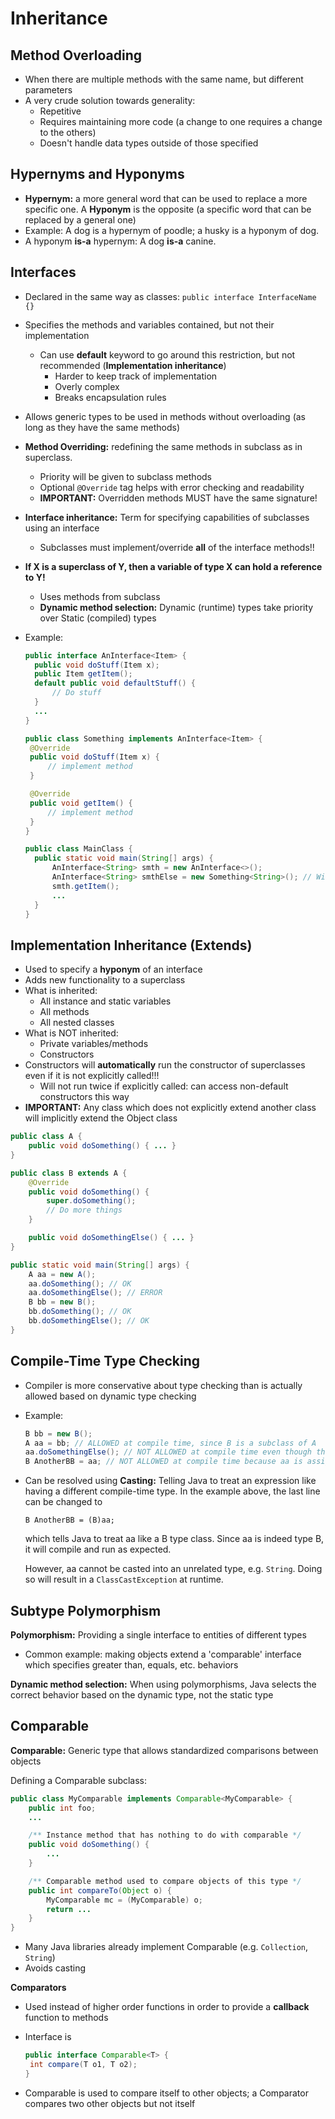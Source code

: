 # Inheritance

## Method Overloading

* When there are multiple methods with the same name, but different parameters
* A very crude solution towards generality:
  * Repetitive
  * Requires maintaining more code \(a change to one requires a change to the others\)
  * Doesn't handle data types outside of those specified

## Hypernyms and Hyponyms

* **Hypernym:** a more general word that can be used to replace a more specific one. A **Hyponym** is the opposite \(a specific word that can be replaced by a general one\)
* Example: A dog is a hypernym of poodle; a husky is a hyponym of dog. 
* A hyponym **is-a** hypernym: A dog **is-a** canine.

## Interfaces

* Declared in the same way as classes: `public interface InterfaceName {}`
* Specifies the methods and variables contained, but not their implementation 
  * Can use **default** keyword to go around this restriction, but not recommended \(**Implementation inheritance**\)
    * Harder to keep track of implementation
    * Overly complex
    * Breaks encapsulation rules
* Allows generic types to be used in methods without overloading \(as long as they have the same methods\)
* **Method Overriding:** redefining the same methods in subclass as in superclass.
  * Priority will be given to subclass methods
  * Optional `@Override` tag helps with error checking and readability
  * **IMPORTANT:** Overridden methods MUST have the same signature!
* **Interface inheritance:** Term for specifying capabilities of subclasses using an interface
  * Subclasses must implement/override **all** of the interface methods!!
* **If X is a superclass of Y, then a variable of type X can hold a reference to Y!**
  * Uses methods from subclass
  * **Dynamic method selection:** Dynamic \(runtime\) types take priority over Static \(compiled\) types
* Example:

  ```java
  public interface AnInterface<Item> {
    public void doStuff(Item x);
    public Item getItem();
    default public void defaultStuff() {
        // Do stuff
    }
    ...
  }

  public class Something implements AnInterface<Item> {
   @Override
   public void doStuff(Item x) {
       // implement method
   }

   @Override
   public void getItem() {
       // implement method
   }
  }

  public class MainClass {
    public static void main(String[] args) {
        AnInterface<String> smth = new AnInterface<>();
        AnInterface<String> smthElse = new Something<String>(); // Will not error!
        smth.getItem();
        ...
    }
  }
  ```

## Implementation Inheritance \(Extends\)

* Used to specify a **hyponym** of an interface
* Adds new functionality to a superclass
* What is inherited:
  * All instance and static variables
  * All methods
  * All nested classes
* What is NOT inherited:
  * Private variables/methods
  * Constructors
* Constructors will **automatically** run the constructor of superclasses even if it is not explicitly called!!!
  * Will not run twice if explicitly called: can access non-default constructors this way
* **IMPORTANT:** Any class which does not explicitly extend another class will implicitly extend the Object class

```java
public class A {
    public void doSomething() { ... }
}

public class B extends A {
    @Override
    public void doSomething() {
        super.doSomething();
        // Do more things
    }

    public void doSomethingElse() { ... }
}

public static void main(String[] args) {
    A aa = new A();
    aa.doSomething(); // OK
    aa.doSomethingElse(); // ERROR
    B bb = new B();
    bb.doSomething(); // OK
    bb.doSomethingElse(); // OK
}
```

## Compile-Time Type Checking

* Compiler is more conservative about type checking than is actually allowed based on dynamic type checking
* Example:

  ```java
  B bb = new B();
  A aa = bb; // ALLOWED at compile time, since B is a subclass of A
  aa.doSomethingElse(); // NOT ALLOWED at compile time even though this would work!
  B AnotherBB = aa; // NOT ALLOWED at compile time because aa is assigned type A, and a static-type subclass cannot be dynamically assigned a superclass!
  ```

* Can be resolved using **Casting:** Telling Java to treat an expression like having a different compile-time type. In the example above, the last line can be changed to

  ```text
  B AnotherBB = (B)aa;
  ```

  which tells Java to treat aa like a B type class. Since aa is indeed type B, it will compile and run as expected.

  However, aa cannot be casted into an unrelated type, e.g. `String`. Doing so will result in a `ClassCastException` at runtime.

## Subtype Polymorphism

**Polymorphism:** Providing a single interface to entities of different types

* Common example: making objects extend a 'comparable' interface which specifies greater than, equals, etc. behaviors

**Dynamic method selection:** When using polymorphisms, Java selects the correct behavior based on the dynamic type, not the static type

## Comparable

**Comparable:** Generic type that allows standardized comparisons between objects

Defining a Comparable subclass:

```java
public class MyComparable implements Comparable<MyComparable> {
    public int foo;
    ...

    /** Instance method that has nothing to do with comparable */
    public void doSomething() {
        ...
    }

    /** Comparable method used to compare objects of this type */
    public int compareTo(Object o) {
        MyComparable mc = (MyComparable) o;
        return ...
    }
}
```

* Many Java libraries already implement Comparable \(e.g. `Collection`, `String`\)
* Avoids casting

**Comparators**

* Used instead of higher order functions in order to provide a **callback** function to methods
* Interface is

  ```java
  public interface Comparable<T> {
   int compare(T o1, T o2);
  }
  ```

* Comparable is used to compare itself to other objects; a Comparator compares two other objects but not itself

